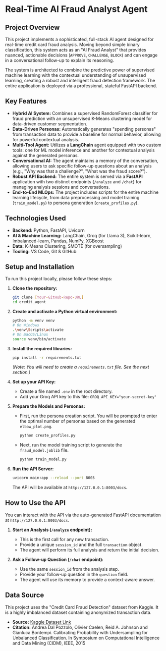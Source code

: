 # Real-Time AI Fraud Analyst Agent

## Project Overview

This project implements a sophisticated, full-stack AI agent designed for real-time credit card fraud analysis. Moving beyond simple binary classification, this system acts as an "AI Fraud Analyst" that provides nuanced, actionable decisions (`APPROVE`, `CHALLENGE`, `BLOCK`) and can engage in a conversational follow-up to explain its reasoning.

The system is architected to combine the predictive power of supervised machine learning with the contextual understanding of unsupervised learning, creating a robust and intelligent fraud detection framework. The entire application is deployed via a professional, stateful FastAPI backend.


## Key Features

* **Hybrid AI System:** Combines a supervised RandomForest classifier for fraud prediction with an unsupervised K-Means clustering model for data-driven customer segmentation.
* **Data-Driven Personas:** Automatically generates "spending personas" from transaction data to provide a baseline for normal behavior, allowing for powerful contextual analysis.
* **Multi-Tool Agent:** Utilizes a **LangChain** agent equipped with two custom tools: one for ML model inference and another for contextual analysis against the generated personas.
* **Conversational AI:** The agent maintains a memory of the conversation, allowing users to ask specific follow-up questions about an analysis (e.g., "Why was that a challenge?", "What was the fraud score?").
* **Robust API Backend:** The entire system is served via a **FastAPI** application with two distinct endpoints (`/analyze` and `/chat`) for managing analysis sessions and conversations.
* **End-to-End MLOps:** The project includes scripts for the entire machine learning lifecycle, from data preprocessing and model training (`train_model.py`) to persona generation (`create_profiles.py`).

## Technologies Used

* **Backend:** Python, FastAPI, Uvicorn
* **AI & Machine Learning:** LangChain, Groq (for Llama 3), Scikit-learn, Imbalanced-learn, Pandas, NumPy, XGBoost
* **Data:** K-Means Clustering, SMOTE (for oversampling)
* **Tooling:** VS Code, Git & GitHub

## Setup and Installation

To run this project locally, please follow these steps:

1.  **Clone the repository:**
    ```bash
    git clone [Your-GitHub-Repo-URL]
    cd credit_agent
    ```

2.  **Create and activate a Python virtual environment:**
    ```bash
    python -m venv venv
    # On Windows
    .\venv\Scripts\activate
    # On macOS/Linux
    source venv/bin/activate
    ```

3.  **Install the required libraries:**
    ```bash
    pip install -r requirements.txt
    ```
    *(Note: You will need to create a `requirements.txt` file. See the next section.)*

4.  **Set up your API Key:**
    * Create a file named `.env` in the root directory.
    * Add your Groq API key to this file: `GROQ_API_KEY="your-secret-key"`

5.  **Prepare the Models and Personas:**
    * First, run the persona creation script. You will be prompted to enter the optimal number of personas based on the generated `elbow_plot.png`.
        ```bash
        python create_profiles.py
        ```
    * Next, run the model training script to generate the `fraud_model.joblib` file.
        ```bash
        python train_model.py
        ```

6.  **Run the API Server:**
    ```bash
    uvicorn main:app --reload --port 8003
    ```
    The API will be available at `http://127.0.0.1:8003/docs`.

## How to Use the API

You can interact with the API via the auto-generated FastAPI documentation at `http://127.0.0.1:8003/docs`.

1.  **Start an Analysis (`/analyze` endpoint):**
    * This is the first call for any new transaction.
    * Provide a unique `session_id` and the full `transaction` object.
    * The agent will perform its full analysis and return the initial decision.

2.  **Ask a Follow-up Question (`/chat` endpoint):**
    * Use the same `session_id` from the analysis step.
    * Provide your follow-up question in the `question` field.
    * The agent will use its memory to provide a context-aware answer.

## Data Source

This project uses the "Credit Card Fraud Detection" dataset from Kaggle. It is a highly imbalanced dataset containing anonymized transaction data.
* **Source:** [Kaggle Dataset Link](https://www.kaggle.com/datasets/mlg-ulb/creditcardfraud)
* **Citation:** Andrea Dal Pozzolo, Olivier Caelen, Reid A. Johnson and Gianluca Bontempi. Calibrating Probability with Undersampling for Unbalanced Classification. In Symposium on Computational Intelligence and Data Mining (CIDM), IEEE, 2015
